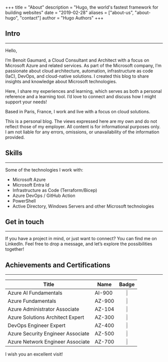 +++
title = "About"
description = "Hugo, the world's fastest framework for building websites"
date = "2019-02-28"
aliases = ["about-us", "about-hugo", "contact"]
author = "Hugo Authors"
+++

## Intro
---

Hello,

I’m Benoit Gaumard, a Cloud Consultant and Architect with a focus on Microsoft Azure and related services. As part of the Microsoft company, I’m passionate about cloud architecture, automation, infrastructure as code (IaC), DevOps, and cloud-native solutions. I created this blog to share insights and knowledge about Microsoft technologies.

Here, I share my experiences and learning, which serves as both a personal reference and a learning tool. I’d love to connect and discuss how I might support your needs!

Based in Paris, France, I work and live with a focus on cloud solutions.

This is a personal blog. The views expressed here are my own and do not reflect those of my employer. All content is for informational purposes only. I am not liable for any errors, omissions, or unavailability of the information provided.

## Skills
---

Some of the technologies I work with:

- Microsoft Azure
- Microsoft Entra Id
- Infrastructure as Code (Terraform/Bicep)
- Azure DevOps / GitHub Action
- PowerShell
- Active Directory, Windows Servers and other Microsoft technologies

## Get in touch
---

If you have a project in mind, or just want to connect? You can find me on LinkedIn. Feel free to drop a message, and let’s explore the possibilities together!

## Achievements and Certifications
---

| Title                           | Name                        | Badge                                                   |
|---------------------------------|-----------------------------|---------------------------------------------------------|
| Azure AI Fundamentals| AI-900                      | <center><img src="/images/badges/ai-900-badge.png" width="20%"></center> |
| Azure Fundamentals| AZ-900                      | <center><img src="/images/badges/az-900-badge.png" width="20%"></center> |
| Azure Administrator Associate| AZ-104                      | <center><img src="/images/badges/az-104-badge.png" width="20%"></center> |
| Azure Solutions Architect Expert| AZ-300                      | <center><img src="/images/badges/az-305-badge.png" width="20%"></center>|
| DevOps Engineer Expert| AZ-400                      | <center><img src="/images/badges/az-400-badge.png" width="20%"></center> |
| Azure Security Engineer Associate| AZ-500                     | <center><img src="/images/badges/az-500-badge.png" width="20%"></center> |
| Azure Network Engineer Associate| AZ-700                      | <center><img src="/images/badges/az-700-badge.png" width="20%"></center>|

I wish you an excellent visit!